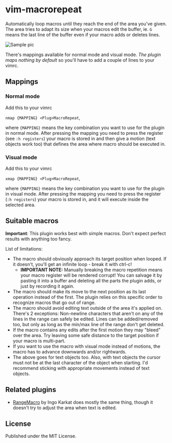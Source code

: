 # vim-macrorepeat

Automatically loop macros until they reach the end of the area you've given. The area tries to adapt its size when your macros edit the buffer, ie. `G` means the last line of the buffer even if your macro adds or deletes lines.

![Sample pic](/../resources/1.gif?raw=true "example animation")

There's mappings available for normal mode and visual mode. *The plugin maps nothing by default* so you'll have to add a couple of lines to your vimrc.


## Mappings

### Normal mode

Add this to your vimrc

`nmap {MAPPING} <Plug>MacroRepeat`,

where `{MAPPING}` means the key combination you want to use for the plugin in normal mode. After pressing the mapping you need to press the register (see `:h registers`) your macro is stored in and then give a motion (text objects work too) that defines the area where macro should be executed in.

### Visual mode

Add this to your vimrc

`xmap {MAPPING} <Plug>MacroRepeat`,

where `{MAPPING}` means the key combination you want to use for the plugin in visual mode. After pressing the mapping you need to press the register (`:h registers`) your macro is stored in, and it will execute inside the selected area.


## Suitable macros

**Important**: This plugin works best with simple macros. Don't expect perfect results with anything too fancy.

List of limitations:

* The macro should obviously approach its target position when looped. If it doesn't, you'll get an infinite loop - break it with ctrl-c!
	* **IMPORTANT NOTE:** Manually breaking the macro repetition means your macro register will be rendered corrupt! You can salvage it by pasting it into a buffer and deleting all the parts the plugin adds, or just by recording it again.
* The macro should make its move to the next position as its last operation instead of the first. The plugin relies on this specific order to recognize macros that go out of range.
* The macro should avoid editing text outside of the area it's applied on. There's 2 exceptions: Non-newline characters that aren't on any of the lines in the range can safely be edited. Lines can be added/removed too, but only as long as the min/max line of the range don't get deleted.
* If the macro contains any edits after the first motion they may "bleed" over the area. Try leaving some safe distance to the target position if your macro is multi-part.
* If you want to use the macro with visual mode instead of motions, the macro has to advance downwards and/or rightwards.
* The above goes for text objects too. Also, with text objects the cursor must not be at the last character of the object when starting. I'd recommend sticking with appropriate movements instead of text objects.


## Related plugins

* [RangeMacro](http://www.vim.org/scripts/script.php?script_id=3271 "RangeMacro") by Ingo Karkat does mostly the same thing, though it doesn't try to adjust the area when text is edited.


## License

Published under the MIT License.
